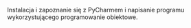 Instalacja i zapoznanie się z PyCharmem i napisanie programu wykorzystującego programowanie obiektowe.
